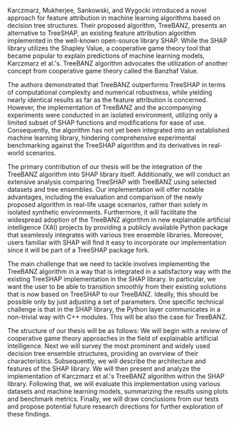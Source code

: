 Karczmarz, Mukherjee, Sankowski, and Wygocki introduced a novel approach for feature attribution in machine learning algorithms based on decision tree structures.
Their proposed algorithm, TreeBANZ, presents an alternative to TreeSHAP, an existing feature attribution algorithm implemented in the well-known open-source library SHAP.
While the SHAP library utilizes the Shapley Value, a cooperative game theory tool that became popular to explain predictions of machine learning models, Karczmarz et al.'s. TreeBANZ algorithm advocates the utilization of another concept from cooperative game theory called the Banzhaf Value.

The authors demonstrated that TreeBANZ outperforms TreeSHAP in terms of computational complexity and numerical robustness, while yielding nearly identical results as far as the feature attribution is concerned.
However, the implementation of TreeBANZ and the accompanying experiments were conducted in an isolated environment, utilizing only a limited subset of SHAP functions and modifications for ease of use.
Consequently, the algorithm has not yet been integrated into an established machine learning library, hindering comprehensive experimental benchmarking against the TreeSHAP algorithm and its derivatives in real-world scenarios.

The primary contribution of our thesis will be the integration of the TreeBANZ algorithm into SHAP library itself.
Additionally, we will conduct an extensive analysis comparing TreeSHAP with TreeBANZ using selected datasets and tree ensembles.
Our implementation will offer notable advantages, including the evaluation and comparison of the newly proposed algorithm in real-life usage scenarios, rather than solely in isolated synthetic environments.
Furthermore, it will facilitate the widespread adoption of the TreeBANZ algorithm in new explainable artificial intelligence (XAI) projects by providing a publicly available Python package that seamlessly integrates with various tree ensemble libraries.
Moreover, users familiar with SHAP will find it easy to incorporate our implementation since it will be part of a TreeSHAP package fork.

The main challenge that we need to tackle involves implementing the TreeBANZ algorithm in a way that is integrated in a satisfactory way with the existing TreeSHAP implementation in the SHAP library.
In particular, we want the user to be able to transition smoothly from their existing solutions that is now based on TreeSHAP to our TreeBANZ.
Ideally, this should be possible only by just adjusting a set of parameters.
One specific technical challenge is that in the SHAP library, the Python layer communicates in a non-trivial way with C++ modules.
This will be also the case for TreeBANZ.

The structure of our thesis will be as follows: We will begin with a review of cooperative game theory approaches in the field of explainable artificial intelligence.
Next we will survey the most prominent and widely used decision tree ensemble structures, providing an overview of their characteristics.
Subsequently, we will describe the architecture and features of the SHAP library.
We will then present and analyze the implementation of Karczmarz et al.'s TreeBANZ algorithm within the SHAP library.
Following that, we will evaluate this implementation using various datasets and machine learning models, summarizing the results using plots and benchmark metrics.
Finally, we will draw conclusions from our tests and propose potential future research directions for further exploration of these findings.
